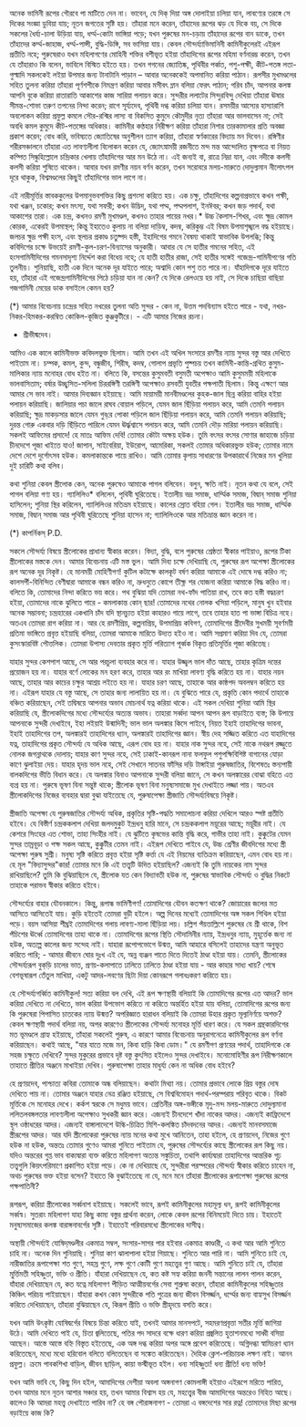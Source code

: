 অনেক ভামিনী রূপের গৌরবে পা মাটিতে দেন না। ভাবেন, যে দিক্ দিয়া অঙ্গ দোলাইয়া চলিয়া যান, লাবণ্যের তরঙ্গে সে দিকের সংজ্ঞা ডুবিয়া যায়; নূতন জগতের সৃষ্টি হয়। তাঁহারা মনে করেন, তাঁহাদের রূপের ঝড় যে দিকে বয়, সে দিকে সকলের ধৈর্য্য-চালা উড়িয়া যায়, ধর্ম্ম-কোটা ভাঙ্গিয়া পড়ে; যখন পুরুষের মন-চড়ায় তাঁহাদের রূপের বান ডাকে, তখন তাঁহাদের কর্ম্ম-জাহাজ, ধর্ম্ম-পান্সী, বুদ্ধি-ডিঙ্গি, সব ভাসিয়া যায়। কেবল সৌন্দর্য্যাভিমানিনী কামিনীকুলেরই এইরূপ প্রতীতি নহে; পুরুষেরাও যখন মহিলাগণের মোহিনী শক্তির বশীভূত হইয়া তাঁহাদিগের রূপের মহিমা বর্ণনারম্ভ করেন, তখন যে তাঁহারাও কি বলেন, ভাবিলে বিস্মিত হইতে হয়। তখন গগনের জ্যোতিষ্ক, পৃথিবীর পর্ব্বত, পশু-পক্ষী, কীট-পতঙ্গ লতা-গুল্মাদি সকলকেই লইয়া উপমার জন্য টানাটানি পাড়ান – আবার অনেককেই অপমানিত করিয়া পাঠান। রূপসীর মুখমণ্ডলের সহিত তুলনা করিয়া তাঁহারা পূর্ণশশীকে নিমন্ত্রণ করিয়া আবার মসীবৎ ম্লান বলিয়া ফেরৎ পাঠান; গরিব চাঁদ, আপনার কলঙ্ক আপনি বুকে করিয়া রাতারাতি আকাশের কাজ সারিয়া পলায়ন করে। সুন্দরীর ললাটের সিন্দুরবিন্দু দেখিয়া তাঁহারা ঊষার সীমন্ত-শোভা তরুণ তপনের নিন্দা করেন; রাগে সূর্য্যদেব, পৃথিবী দগ্ধ করিয়া চলিয়া যান। রসময়ীর আস্যের হাস্যারাশি অবলোকন করিয়া প্রফুল্ল কমলে সৌর-রশ্মির লাস্য বা বিকসিত কুমুদে কৌমুদীর নৃত্য তাঁহারা আর ভালবাসেন না; সেই অবধি কমল কুমুদে কীট-পতঙ্গের অধিকার। কামিনীর কণ্ঠহার নিরীক্ষণ করিয়া তাঁহারা নিশার তারকামালার প্রতি অবজ্ঞা প্রকাশ করেন; বোধ করি, ভবিষ্যতে জ্যোতিষের অনুশীলন ত্যাগ করিয়া, তাঁহারা স্বর্ণকারের বিদ্যায় মন দিবেন। রঙ্গিণীর শরীরসঞ্চালনে তাঁহারা এত লাবণ্যলীলা বিলোকন করেন যে, জ্যোৎস্নাময়ী রজনীতে মন্দ মন্ত আন্দোলিত বৃক্ষপত্রে বা নিয়ত কম্পিত সিন্ধুহিল্লোলে চন্দ্রিকার খেলায় তাঁহাদিগের আর মন উঠে না। এই জন্যই বা, রাত্রে নিদ্রা যান, এবং নদীকে কলসী কলসী করিয়া শুষিতে থাকেন। আবার যখন রমণীর নয়ন বর্ণন করেন, তখন সরোবরে মলয়-মারুতে দোদুল্যমান নীলোৎপল দূরে থাকুক, বিশ্বমণ্ডলের কিছুই তাঁহাদিগের ভাল লাগে না।

এই নারীমূর্ত্তির স্তাবককুলের উপমানুভবশক্তির কিছু প্রশংসা করিতে হয়। এক চক্ষু, তাঁহাদিগের কল্পনাপ্রভাবে কখন পক্ষী, যথা খঞ্জন, চকোর; কখন মৎস্য, যথা সফরী; কখন উদ্ভিদ্‌, যথা পদ্ম, পদ্মপলাশ, ইনঈবর; কখন জড় পদার্থ, যথা আকাশের তারা। এক চন্দ্র, কখনও রমণী মুখমণ্ডল, কখনও তাহার পায়ের নখর।* উচ্চ কৈলাস-শিখর, এবং ক্ষুদ্র কোমল কোরক, একেরই উপমাস্থল; কিন্তু ইহাতেও কুলায় না বলিয়া দাড়িম্ব, কদম্ব, করিকুম্ভ এই বিষম উপমাশৃঙ্খলে বদ্ধ হইয়াছে। জলচর ক্ষুদ্র পক্ষী হংস, এবং স্থলচর প্রকাণ্ড চতুষ্পদ হস্তী, ইহাদিগের গমনে বৈষম্য থাকাই স্বাভাবিক উপলব্ধি; কিন্তু কবিদিগের চক্ষে উভয়েই রমণী-কুল-চরণ-বিন্যাসের অনুকারী। আবার যে সে হাতীর গমনের সহিত, এই হংসগামিনীদিগের গমনসাদৃশ্য নির্দ্দেশ করা বিধেয় নহে; যে হাতী হাতীর রাজা, সেই হাতীর সঙ্গেই গজেন্দ্র-গামিনীগণের গতি তুলনীয়। শুনিয়াছি, হাতী এক দিনে অনেক দূর যাইতে পারে; অশ্বাদি কোন পশু তত পারে না। যাঁহাদিগকে দূরে যাইতে হয়, তাঁহারা এই গজেন্দ্রগামিনীদিগের পিঠে চড়িয়া যান না কেন? যে দিকে রেলওয়ে হয় নাই, সে দিকে চাছিয়া বাছিয়া গজগামিনী মেয়ের ডাক বসাইলে কেমন হয়?

(*) আমার বিবেচনায় চন্দ্রের সহিত নখরের তুলনা অতি সুন্দর - কেন না, উত্তম পদবিন্যাস হইতে পারে - যথা, নখর-নিকর-হিমকর-করম্বিত কোকিল-কূজিত কুঞ্জকুটীরে। - এটি আমার নিজের রচনা।

- শ্রীভীষ্মদেব।

আমিও এক কালে কামিনীভক্ত কবিদলভুক্ত ছিলাম। আমি তখন এই অখিল সংসারে রমণীর ন্যায় সুন্দর বস্তু আর দেখিতে পাইতাম না। চম্পক, কমল, কুন্দ, বন্ধুজীব, শিরীষ, কদম্ব, গোলাপ প্রভৃতি পুষ্পচয় তখন কামিনী-কান্তি-গ্রথিত কুসুম-মালিকার ন্যায় মনোহর বোধ হইত না। বলিতে কি, বসন্তের কুসুমবতী বসুমতী অপেক্ষাও আমি কুসুমময়ী মহিলাকে ভালবাসিতাম; বর্ষার উচ্ছ্বসিত-সলিলা চিররঙ্গিণী তরঙ্গিণী অপেক্ষাও রসবতী যুবতীর পক্ষপাতী ছিলাম। কিন্তু এক্ষণে আর আমার সে ভাব নাই। আমার দিব্যজ্ঞান হইয়াছে। আমি মায়াময়ী মানবীমণ্ডলের কুহক-জাল ছিন্ন করিয়া বাহির হইয়া পলায়ন করিয়াছি। জালিয়ার পচা জালে রাঘব বোয়াল পড়িলে, যেমন জাল ছিঁড়িয়া পলায়ন করে, আমি তেমনি পলায়ন করিয়াছি; ক্ষুদ্র মাকড়সার জালে যেমন গুব্‌রে পোকা পড়িলে জাল ছিঁড়িয়া পলায়ন করে, আমি তেমনি পলায়ন করিয়াছি; দুরন্ত গোরু একবার দড়ি ছিঁড়িতে পারিলে যেমন ঊর্দ্ধ্বশ্বাসে পলায়ন করে, আমি তেমনি দৌড় মারিয়া পলায়ন করিয়াছি। সকলই আফিমের প্রসাদে! হে মাতঃ আফিম দেবি! তোমার কৌটা অক্ষয় হউক। তুমি বৎসর বৎসর সোণার জাহাজে চড়িয়া চীনদেশে পূজা খাইতে যাও! জাপান, সাইবেরিয়া, ইউরোপ, আমেরিকা, সকলই তোমার অধিকারভুক্ত হউক; তোমার নামে দেশে দেশে দুর্গোৎসব হউক। কমলাকান্তকে পায়ে রাখিও। আমি তোমার কৃপায় সাধারণের উপকারার্থে নিজের মন খুলিয়া দুই চারিটি কথা বলিব।

কথা শুনিয়া কেবল স্ত্রীলোক কেন, অনেক পুরুষেও আমাকে পাগল বলিবেন। বলুন, ক্ষতি নাই। নূতন কথা যে বলে, সেই পাগল বলিয়া গণ্য হয়। গ্যালিলিও* বলিলেন, পৃথিবী ঘুরিতেছে। ইতালীয় ভদ্র সমাজ, ধার্ম্মিক সমাজ, বিদ্বান্‌ সমাজ শুনিয়া হাসিলেন; শুনিয়া স্থির করিলেন, গ্যালিলিওর মতিভ্রম হইয়াছে। কালের স্রোত বহিয়া গেল। ইতালীর ভদ্র সমাজ, ধার্ম্মিক সমাজ, বিদ্বান্‌ সমাজ আর পৃথিবী ঘুরিতেছে শুনিয়া হাসেন না; গ্যালিলিওকে আর মতিভ্রান্ত জ্ঞান করেন না।

(*) কাপর্নিকস্‌ P.D.

সকলে সৌন্দর্য্য বিষয়ে স্ত্রীলোকের প্রাধান্য স্বীকার করেন। বিদ্যা, বুদ্ধি, বলে পুরুষের শ্রেষ্ঠতা স্বীকার পাইয়াও, রূপের টিকা স্ত্রীলোকের মস্তকে দেন। আমার বিবেচনায় এটি মস্ত ভুল। আমি দিব্য চক্ষে দেখিয়াছি যে, পুরুষের রূপ অপেক্ষা স্ত্রীলোকের রূপ অনেক দূর নিকৃষ্ট। হে মানময়ী মোহিণীগণ! কুটিল কটাক্ষে কালকূট বর্ষণ করিয়া আমাকে এই দোষে দগ্ধ করিও না; কালসর্পী-বিনিন্দিত বেণীদ্বারা আমাকে বন্ধন করিও না, ভ্রুধনুতে কোপে তীক্ষ্ণ শর যোজনা করিয়া আমাকে বিদ্ধ করিও না। বলিতে কি, তোমাদের নিন্দা করিতে ভয় করে। পথ বুঝিয়া যদি তোমরা নথ-ফাঁদ পাতিয়া রাখ, তবে কত হস্তী বদ্ধচরণ হইয়া, তোমাদের নাকে ঝুলিতে পারে - কমলাকান্ত কোন্‌ ছার! তোমাদের নথের নোলক খসিয়া পড়িলে, মানুষ খুন হইবার অনেক সম্ভাবনা; চন্দ্রহারের একখানি চাঁদ যদি স্থানচ্যুত হইয়া কাহারও গায়ে লাগে, তবে তাহার হাত পা ভাঙ্গা বিচিত্র নহে। অতএব তোমরা রাগ করিয়া না। আর হে রমণীপ্রিয়, কল্পনাপ্রিয়, উপমাপ্রিয় কবিগণ, তোমাদিগের স্ত্রীদেবীর সুখময়ী সূবর্ণময়ী প্রতিমা ভাঙ্গিতে প্রবৃত্ত হইয়াছি বলিয়া, তোমরা আমাকে মারিতে উদ্যত হইও না। আমি সপ্রমাণ করিয়া দিব যে, তোমরা কুসংস্কারবিষ্ট পৌত্তলিক। তোমরা উপাস্য দেবতার প্রকৃত মূর্ত্তি পরিত্যাগ পূর্ব্বক বিকৃত প্রতিমূর্ত্তির পূজা করিতেছ।

যাহার সুন্দর কেশপাশ আছে, সে আর পরচুলা ব্যবহার করে না। যাহার উজ্জ্বল ভাল দাঁত আছে, তাহার কৃত্রিম দন্তের প্রয়োজন হয় না। যাহার বর্ণে লোকের মন হরণ করে, তাহার আর রং মাখিয়া লাবণ্য বৃদ্ধি করিতে হয় না। যাহার নয়ন আছে, তাহার আর কাচের চক্ষুর আশ্রয় লইতে হয় না। যাহার চরণ আছে, তাহাকে আর কাষ্ঠপদ অবলম্বন করিতে হয় না। এইরূপ যাহার যে বস্তু আছে, সে তাহার জন্য লালায়িত হয় না। যে বুঝিতে পারে যে, প্রকৃতি কোন পদার্থে তাহাকে বঞ্চিত করিয়াছেন, সেই তদ্বিষয়ে আপনার অভাব মোচনার্থ যত্ন করিয়া থাকে। এই সকল দেখিয়া শুনিয়া আমি স্থির করিয়াছি যে, স্ত্রীলোকদিগের মধ্যে সৌন্দর্য্যের অত্যন্ত অভাব। তাহারা সর্ব্বদা আপন আপন রূপ বাড়াইতে ব্যস্ত; কি উপায়ে আপনাকে সুন্দরী দেখাইবে, ইহা লইয়াই উন্মাদিনী; ভাল ভাল অলঙ্কার কিসে পাইবে, নিয়ত ইহাই তাহাদিগের ভাবনা, ইহাই তাহাদিগের তপ, অলঙ্কারই তাহাদিগের ধ্যান, অলঙ্কারই তাহাদিগের জ্ঞান। স্বীয় দেহ সজ্জিত করিতে এত যাহাদিগের যত্ন, তাহাদিগের প্রকৃত সৌন্দর্য্য যে অধিক আছে, এরূপ বোধ হয় না। যাহার নাক সুন্দর নহে, সেই নাকে নথরূপ রজ্জুতে নোলক জগন্নাথকে দোলায়; যাহার কাণ সুন্দর নহে, সেই ঢাকাই-কানরূপ নানা ফলফুল পশুপক্ষিবিশিষ্ট বাগানের যোড়া কাণে ঝুলাইয়া দেয়। যাহার হৃদয় ভাল নহে, সেই সেখানে সাতনর ফাঁসির দড়ি টাঙ্গাইয়া পুরুষজাতির, বিশেষতঃ স্তন্যপায়ী বালকদিগের ভীতি বিধান করে। যে অলঙ্কার বিনাও আপনাকে সুন্দরী বলিয়া জানে, সে কখন অলঙ্কারের বোঝা বহিতে এত ব্যগ্র হয় না। পুরুষে ভূষণ বিনা সন্তুষ্ট থাকে; স্ত্রীলোক ভূষণ বিনা মনুষ্যসমাজে মুখ দেখাইতে লজ্জা পায়। অতএব স্ত্রীলোকদিগের নিজের ব্যবহার দ্বারা বুঝা যাইতেছে যে, পুরুষাপেক্ষা স্ত্রীজাতি সৌন্দর্য্যবিষয়ে নিকৃষ্ট।

স্ত্রীজাতি অপেক্ষা যে পুরুষজাতির সৌন্দর্য্য অধিক, প্রকৃতির সৃষ্টি-পদ্ধতি সমালোচনা করিয়া দেখিলে আরও স্পষ্ট প্রতীতি হইবে। যে বিস্তীর্ণ চন্দ্রককলাপ দেখিয়া জলদমুকুট ইন্দ্রধনু হারি মানে, সে চন্দ্রককলাপ ময়ূরের আছে; ময়ূরীর নাই। যে কেশরে সিংহের এত শোভা, তাহা সিংহীর নাই। যে ঝুটিতে কৃষভের কান্তি বৃদ্ধি করে, গাভীর তাহা নাই। কুক্কুটের যেমন সুন্দর তাম্রবূড়া ও পক্ষ সকল আছে, কুক্কুটীর তেমন নাই। এইরূপ দেখিতে পাইবে যে, উচ্চ শ্রেণীর জীবদিগের মধ্যে স্ত্রী অপেক্ষা পুরুষ সুশ্রী। মনুষ্য সৃষ্টি করিতে প্রবৃত্ত হইয়া সৃষ্টি কর্ত্তা যে এই নিয়মের ব্যতিক্রম করিয়াছেন, এমন বোধ হয় না। হে মূল "বিদ্যাসুন্দর"কার! তোমার মনে কি এই তত্ত্বটি উদিত হইয়াছিল? এজন্যই কি তুমি নায়কের নাম সুন্দর রাখিয়াছিলে? তুমি কি বুঝিয়াছিলে যে, স্ত্রীলোক যত কেন বিদ্যাবতী হউক না, পুরুষের স্বাভাবিক সৌন্দর্য্য ও বুদ্ধির নিকটে তাহাকে পরাভব স্বীকার করিতে হইবে।

সৌন্দর্য্যের বাহার যৌবনকালে। কিন্তু, রূপান্ধ ভামিণীগণ! তোমাদিগের যৌবন কতক্ষণ থাকে? জোয়ারের জলের মত আসিতে আসিতেই যায়। কুড়ি হইতেই তোমরা বুড়ী হইলে। অল্প দিনের মধ্যেই তোমাদিগের অঙ্গ সকল শিথিল হইয়া পড়ে। বয়স আসিয়া শীঘ্রই তোমাদিগের গলায় লাবণ্য-মালা ছিঁড়িয়া লয়। চল্লিশ পঁয়তাল্লিশে পুরুষের যে শ্রী থাকে, বিশ পঁচিশের ঊর্ধ্বে তোমাদিগের তাহা থাকে না। তোমাদিগের রূপের স্থিতি সৌদামিনীর ন্যায়, ইন্দ্রধনুর ন্যায়, মুহূর্ত্তেক জন্য না হউক, অত্যল্প কালের জন্য সন্দেহ নাই। যাহারা রূপোপভোগে উন্মত্ত, আমি আহারে বসিলেই তাহাদের যন্ত্রণা অনুভূত করিতে পারি; - আমার জীবনে ঘোর দুঃখ এই যে, অন্ন ব্যঞ্জন পাতে দিতে দিতেই ঠাণ্ডা হইয়া যায়। তেমনি, স্ত্রীলোকের সৌন্দর্য্যরূপ বুক্‌ড়ি চালের ভাত, প্রণয়-কলাপাতে ঢালিতে ঢালিতে ঠাণ্ডা হইয়া যায় - আর কাহার সাধ্য খায়? শেষে বেশভূষারূপ তেঁতুল মাখিয়া, একটু আদর-লবণের ছিটা দিয়া কোনরূপে গলাধঃকরণ করিতে হয়।

হে সৌন্দর্য্যগর্ব্বিত কামিনীকুল! সত্য করিয়া বল দেখি, এই রূপ ক্ষণস্থায়ী বলিয়াই কি তোমাদিগের রূপের এত আদর? ভাল করিয়া দেখিতে না দেখিতে, ভাল করিয়া উপভোগ করিতে না করিতে অন্তর্হিত হইয়া যায় বলিয়া, তোমাদিগের রূপের জন্য কি পুরুষেরা পিপাসিত চাতকের ন্যায় উন্মত্ত? অপরিজ্ঞাত হারাধন বলিয়াই কি তোমরা উহার প্রকৃত মূল্যনির্ণয়ে অশক্ত? কেবল ক্ষণস্থায়ী পদার্থ বলিয়া নয়, অপর কারণেও স্ত্রীলোকের সৌন্দর্য্য মনোহর মূর্ত্তি ধারণ করে। যে সকল গ্রন্থকারদিগের মত ভূমণ্ডলে গ্রাহ্য হইয়াছে, তাঁহারা সকলেই পুরুষ, এ কারণে আমার বিবেচনায় অনুরাগনেত্রে কামিনীকুলের রূপ বর্ণনা করিয়াছেন। কথাই আছে, "যার যাতে মজে মন, কিবা হাড়ি কিবা ডোম।" যে রমণীগণ প্রণয়ের পদার্থ, তাহাদিগকে কে সহজ চক্ষুতে দেখিবে? সুন্দর মুকুরের প্রভাবে দৃষ্ট বস্তু কুৎসিত হইলেও সুন্দর দেখাইবে। মনোমোহিণীর রূপ নিরীক্ষণকালে তাহাতে প্রীতির অঞ্জনে মাখাইয়া দেখিব। পুরুষাপেক্ষা তাহার মাধুর্য্য কেন না অধিক বোধ হইবে?

হে প্রণয়দেব, পাশ্চাত্য কবিরা তোমাকে অন্ধ বলিয়াছেন। কথাটা মিথ্যা নয়। তোমার প্রভাবে লোকে প্রিয় বস্তুর দোষ দেখিতে পায় না। তোমার অঞ্জনে যাহার নেত্র রঞ্জিত হইয়াছে, সে বিশ্ববিমোহন পদার্থ-পরম্পরায় পরিবৃত থাকে। বিকট মূর্ত্তিকে সে মনোহর দেখে। কর্কশ স্বরকে সে মধুময় ভাবে। প্রেতিনীর অঙ্গ-ভঙ্গীকে মৃদু-মন্দ মলয়-মারুতে দোদুল্যমানা ললিতলবঙ্গলতার লাবণ্যলীলা অপেক্ষাও সুখকরী জ্ঞান করে। এজন্যই চীনদেশে খাঁদা নাকের আদর। এজন্যই কাফ্রিদেশে স্থূল ওষ্ঠাধরের আদর। এজন্যই বাঙ্গালাদেশে উল্কি-চিত্রিত মিশি-কলঙ্কিত চাঁদবদনের আদর। এজন্যই মানবসমাজে স্ত্রীরূপের আদর। আর যদি স্ত্রীলোকেরা পুরুষের ন্যায় মনের কথা মুখে আনিতেন, তাহা হইলে, হে প্রণয়দেব, নিজের গুণে হউক না হউক, অন্ততঃ তোমার গুণেও আমরা শুনিতে পাইতাম যে, পুরুষের সৌন্দর্য্যের কাছে স্ত্রীলোকের রূপ কিছু নয়। যদিও অন্তরের গুপ্ত ভাব বাক্যদ্বারা ব্যক্ত করিতে মহিলাগণ অত্যন্ত সঙ্কুচিতা, তথাপি কার্য্যদ্বারা তাহাদিগের আন্তরিক গূঢ় তত্ত্বগুলি কিয়ৎপরিমাণে প্রকাশিত হইয়া পড়ে। কে না দেখিয়াছে যে, সুন্দরীরা পরস্পরের সৌন্দর্য্য স্বীকার করিতে চাহেন না, অথচ পুরুষের ভক্ত হইয়া বসেন? ইহাতে কি বুঝাইতেছে না যে, মনে মনে তাঁহারা স্ত্রীলোকের রূপাপেক্ষা পুরুষের রূপের পক্ষপাতিনী?

রূপরূপ, করিয়া স্ত্রীলোকের সর্ব্বনাশ হইয়াছে। সকলেই ভাবে, রূপই কামিনীকুলের মহামূল্য ধন, রূপই কামিনীকূলের সর্ব্বস্ব। সুতরাং মহিলাগণ যাহা কিছু কাম্য বস্তুর প্রার্থনা করেন, লোকে কেবল রূপের বিনিময়েই দিতে চায়। ইহাতেই মনুষ্যসমাজের কলঙ্ক বারাঙ্গনাবর্গের সৃষ্টি। ইহাতেই পরিবারমধ্যে স্ত্রীলোকের দাসীত্ব।

অস্থায়ী সৌন্দর্য্যই যোষিদ্‌মণ্ডলীর একমাত্র সম্বল, সংসার-সাগর পার হইবার একমাত্র কাণ্ডারী, এ কথা আর আমি শুনিতে চাহি না। অনেক দিন শুনিয়াছি। শুনিয়া কাণ ঝালাপালা হইয়া গিয়াছে। শুনিতে আর পারি না। আমি শুনিতে চাই যে, নারীজাতির রূপাপেক্ষা শত গুণে, সহস্র গুণে, লক্ষ গুণে কোটী গুণে মহত্ত্বের গুণ আছে। আমি শুনিতে চাই যে, তাঁহারা মূ্র্ত্তিমতী সহিষ্ণুতা, ভক্তি ও প্রীতি। যাঁহারা দেখিয়াছেন যে, কত কষ্ট সহ্য করিয়া জননী সন্তানের লালন পালন করেন, যাঁহারা দেখিয়াছেন যে, কত যত্নে মহিলাগণ পীড়িত আত্মীয়বর্গের সেবা শুশ্রুষা করেন, তাঁহারা কামিনীকুলের সহিষ্ণুতার কিঞ্চিৎ পরিচয় পাইয়াছেন। যাঁহারা কখন কোন সুন্দরীকে পতি পুত্রের জন্য জীবন বিসর্জ্জন, ধর্ম্মের জন্য বাহ্যসুখ বিসর্জ্জন করিতে দেখিয়াছেন, তাঁহারা বুঝিয়াছেন যে, কিরূপ প্রীতি ও ভক্তি স্ত্রীহৃদয়ে বসতি করে।

যখন আমি উৎকৃষ্টা যোষিদ্বর্গের বিষয়ে চিন্তা করিতে যাই, তখনই আমার মানসপটে, সহমরণপ্রবৃত্তা সতীর মূর্ত্তি জাগিয়া উঠে। আমি দেখিতে পাই যে, চিতা জ্বলিতেছে, পতির পদ সাদরে বক্ষে ধারণ করিয়া প্রজ্বলিত হুতাশনমধ্যে সাধ্বী বসিয়া আছেন। আস্তে আস্তে বহ্নি বিস্তৃত হইতেছে, এক অঙ্গ দগ্ধ করিয়া অপর অঙ্গে প্রবেশ করিতেছে। অগ্নিদগ্ধা স্বামিচরণ ধ্যান করিতেছেন, মধ্যে মধ্যে হরিবোল বলিতে বলিতেছেন বা সঙ্কেত করিতেছেন। দৈহিক ক্লেশ-পরিচায়ক লক্ষণ নাই। আনন প্রফুল্ল। ক্রমে পাবকশিখা বাড়িল, জীবন ছাড়িল, কায়া ভস্মীভূত হইল। ধন্য সহিষ্ণুতা! ধন্য প্রীতি! ধন্য ভক্তি!

যখন আমি ভাবি যে, কিছু দিন হইল, আমাদিগের দেশীয়া অবলা অঙ্গনাগণ কোমলাঙ্গী হইয়াও এইরূপে মরিতে পারিত, তখন আমার মনে নূতন আশার সঞ্চার হয়, তখন আমার বিশ্বাস হয় যে, মহত্ত্বের বীজ আমাদিগের অন্তরেও নিহিত আছে। কালেও কি আমরা মহত্ত্ব দেখাইতে পারিব না? হে বঙ্গ পৌরাঙ্গনাগণ - তোমরা এ বঙ্গদেশের সার রত্ন! তোমাদের মিছা রূপের বড়াইয়ে কাজ কি?
